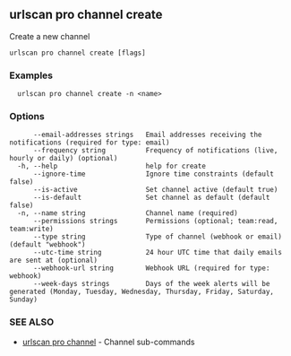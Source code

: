 ## urlscan pro channel create

Create a new channel

```
urlscan pro channel create [flags]
```

### Examples

```
  urlscan pro channel create -n <name>
```

### Options

```
      --email-addresses strings   Email addresses receiving the notifications (required for type: email)
      --frequency string          Frequency of notifications (live, hourly or daily) (optional)
  -h, --help                      help for create
      --ignore-time               Ignore time constraints (default false)
      --is-active                 Set channel active (default true)
      --is-default                Set channel as default (default false)
  -n, --name string               Channel name (required)
      --permissions strings       Permissions (optional; team:read, team:write)
      --type string               Type of channel (webhook or email) (default "webhook")
      --utc-time string           24 hour UTC time that daily emails are sent at (optional)
      --webhook-url string        Webhook URL (required for type: webhook)
      --week-days strings         Days of the week alerts will be generated (Monday, Tuesday, Wednesday, Thursday, Friday, Saturday, Sunday)
```

### SEE ALSO

* [urlscan pro channel](urlscan_pro_channel.md)	 - Channel sub-commands

